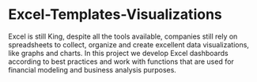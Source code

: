 # Excel-Templates-Visualizations

Excel is still King, despite all the tools available, companies still rely on spreadsheets to collect, organize and create excellent data visualizations, like graphs and charts. In this project we develop Excel dashboards according to best practices and work with functions that are used for financial modeling and business analysis purposes. 
